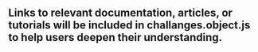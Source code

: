 ## Links to relevant documentation, articles, or tutorials will be included in challanges.object.js to help users deepen their understanding.